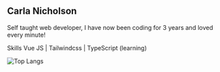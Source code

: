 ## Carla Nicholson

Self taught web developer, I have now been coding for 3 years and loved every minute! 

Skills
Vue JS | Tailwindcss | TypeScript (learning)

![Top Langs](https://github-readme-stats.vercel.app/api/top-langs/?username=Carlanicholson&layout=compact)
<!--
**Carlanicholson/Carlanicholson** is a ✨ _special_ ✨ repository because its `README.md` (this file) appears on your GitHub profile.

Here are some ideas to get you started:

- 🔭 I’m currently working on ...
- 🌱 I’m currently learning ...
- 👯 I’m looking to collaborate on ...
- 🤔 I’m looking for help with ...
- 💬 Ask me about ...
- 📫 How to reach me: ...
- 😄 Pronouns: ...
- ⚡ Fun fact: ...
-->
